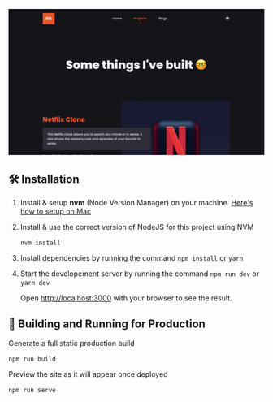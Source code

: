 ![Rahul Ravindran Portfolio | Projects](./documentations/assets/projects_page.png)

## 🛠 Installation

1. Install & setup **nvm** (Node Version Manager) on your machine. [Here's how to setup on Mac](./documentations/setup_nvm.md)
1. Install & use the correct version of NodeJS for this project using NVM

    ```
    nvm install
    ```

1. Install dependencies by running the command `npm install` or `yarn`
1. Start the developement server by running the command `npm run dev` or `yarn dev`

    Open [http://localhost:3000](http://localhost:3000) with your browser to see the result.

## 🚀 Building and Running for Production

Generate a full static production build

```
npm run build
```

Preview the site as it will appear once deployed

```
npm run serve
```
